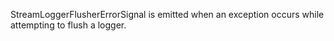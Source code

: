 StreamLoggerFlusherErrorSignal is emitted when an exception occurs while attempting to flush a logger.